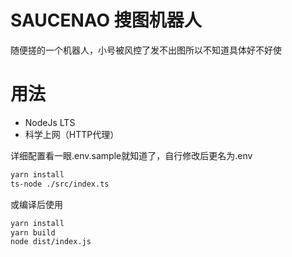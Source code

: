 # SAUCENAO 搜图机器人

随便搓的一个机器人，小号被风控了发不出图所以不知道具体好不好使

# 用法

- NodeJs LTS
- 科学上网（HTTP代理）

详细配置看一眼.env.sample就知道了，自行修改后更名为.env

```bash
yarn install
ts-node ./src/index.ts
```

或编译后使用

```bash
yarn install
yarn build
node dist/index.js
```

